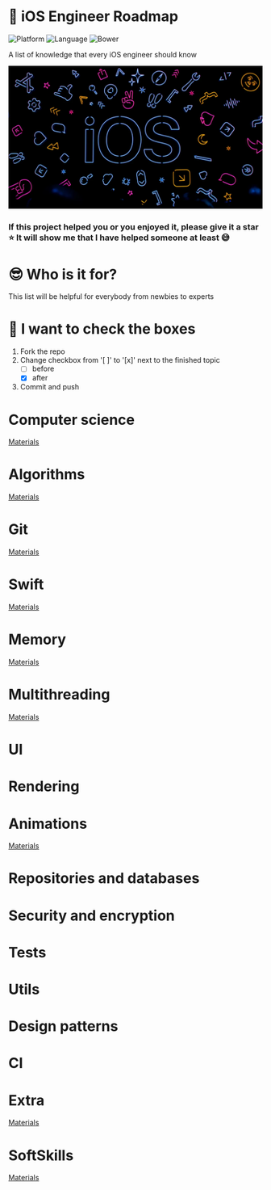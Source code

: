 # 🚀 iOS Engineer Roadmap
![Platform](https://img.shields.io/badge/Platform-iOS%20%7C%20osx-lightgrey)
![Language](https://img.shields.io/badge/Language-Swift-red)
![Bower](https://img.shields.io/bower/l/Bootstrap)

A list of knowledge that every iOS engineer should know

![](cover.webp)

### If this project helped you or you enjoyed it, please give it a star ⭐ It will show me that I have helped someone at least 😅

# 😎 Who is it for?
This list will be helpful for everybody from newbies to experts

# 🧐 I want to check the boxes
1. Fork the repo
2. Change checkbox from '[ ]' to '[x]' next to the finished topic
    - [ ] before
    - [x] after
3. Commit and push

# Computer science
[Materials](Pages/Computer_science/cs.md)
# Algorithms
[Materials](Pages/Algorithms/algorithms.md)
# Git
[Materials](Pages/Git/git.md)
# Swift
[Materials](Pages/Swift/Swift.md)
# Memory
[Materials](Pages/Memory/memory.md)
# Multithreading
[Materials](Pages/Multithreading/multithreading.md)
# UI

# Rendering

# Animations
[Materials](Pages/Animations/animations.md)
# Repositories and databases

# Security and encryption

# Tests

# Utils

# Design patterns

# CI

# Extra
[Materials](Pages/Extras/extra.md)
# SoftSkills
[Materials](Pages/SoftSkills/softskills.md)
